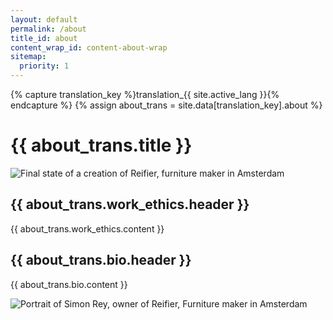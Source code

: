 ```yaml
---
layout: default
permalink: /about
title_id: about
content_wrap_id: content-about-wrap
sitemap:
  priority: 1
---
```


{% capture translation_key %}translation_{{ site.active_lang }}{% endcapture %}
{% assign about_trans = site.data[translation_key].about %}

<h1>{{ about_trans.title }}</h1>


<div id="work-ethic-wrap" class="about-block-wrap">

<div>
<img 
  {% include img-responsive-content.html name="0A3134E8-FE95-465C-BCBF-B7CD97F3B435" %}
  alt="Final state of a creation of Reifier, furniture maker in Amsterdam"
  sizes="(max-width: 1200px) 1vw, 22vw"
>
</div>

<div markdown="1">

<h2>{{ about_trans.work_ethics.header }}</h2>

{{ about_trans.work_ethics.content }}

</div>
</div>


<div id="biography-wrap" class="about-block-wrap">

<div>

<h2>{{ about_trans.bio.header }}</h2>

<p>{{ about_trans.bio.content }}</p>

</div>

<div>
<img
  {% include img-responsive-content.html name="5954864B-A032-460F-9404-446C17B33B24" %}
  alt="Portrait of Simon Rey, owner of Reifier, Furniture maker in Amsterdam"
  sizes="(max-width: 1200px) 100vw, 27vw"
>
</div>

</div>
